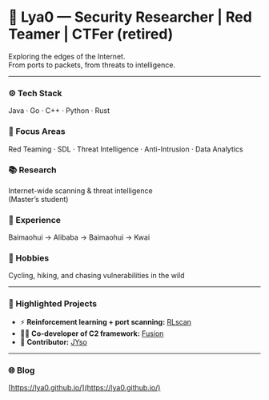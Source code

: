 # 👾 Lya0 — Security Researcher | Red Teamer | CTFer (retired)

Exploring the edges of the Internet.  
From ports to packets, from threats to intelligence.

---

### ⚙️ Tech Stack  
Java · Go · C++ · Python · Rust

### 🎯 Focus Areas  
Red Teaming · SDL · Threat Intelligence · Anti-Intrusion · Data Analytics

### 📚 Research  
Internet-wide scanning & threat intelligence  
(Master’s student)

### 💼 Experience  
Baimaohui → Alibaba → Baimaohui → Kwai

### 🎒 Hobbies  
Cycling, hiking, and chasing vulnerabilities in the wild

---

### 🚀 Highlighted Projects  

- ⚡ **Reinforcement learning + port scanning:** [RLscan](https://github.com/Qi4l-Labs/RLscan)  
- 🕵️‍♂️ **Co-developer of C2 framework:** [Fusion](https://github.com/Qi4l-Labs/Fusion)  
- 🔧 **Contributor:** [JYso](https://github.com/qi4L/JYso)  

---

### 🌐 Blog  
[https://lya0.github.io/](https://lya0.github.io/)
